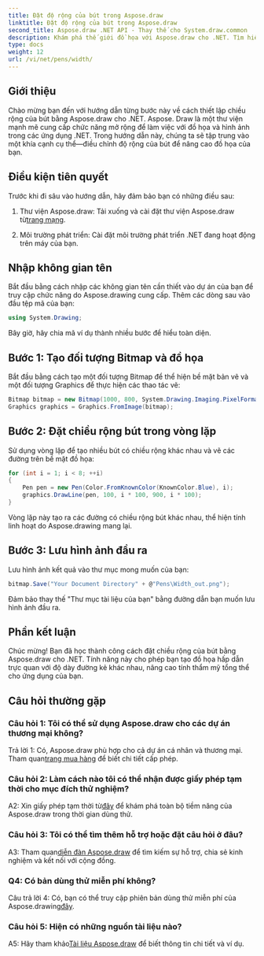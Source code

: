 ```yaml
---
title: Đặt độ rộng của bút trong Aspose.draw
linktitle: Đặt độ rộng của bút trong Aspose.draw
second_title: Aspose.draw .NET API - Thay thế cho System.draw.common
description: Khám phá thế giới đồ họa với Aspose.draw cho .NET. Tìm hiểu cách thiết lập độ rộng bút một cách linh hoạt để có hình ảnh tuyệt đẹp. Bắt đầu với hướng dẫn từng bước của chúng tôi.
type: docs
weight: 12
url: /vi/net/pens/width/
---
```

## Giới thiệu

Chào mừng bạn đến với hướng dẫn từng bước này về cách thiết lập chiều rộng của bút bằng Aspose.draw cho .NET. Aspose. Draw là một thư viện mạnh mẽ cung cấp chức năng mở rộng để làm việc với đồ họa và hình ảnh trong các ứng dụng .NET. Trong hướng dẫn này, chúng ta sẽ tập trung vào một khía cạnh cụ thể—điều chỉnh độ rộng của bút để nâng cao đồ họa của bạn.

## Điều kiện tiên quyết

Trước khi đi sâu vào hướng dẫn, hãy đảm bảo bạn có những điều sau:

1.  Thư viện Aspose.draw: Tải xuống và cài đặt thư viện Aspose.draw từ[trang mạng](https://releases.aspose.com/drawing/net/).

2. Môi trường phát triển: Cài đặt môi trường phát triển .NET đang hoạt động trên máy của bạn.

## Nhập không gian tên

Bắt đầu bằng cách nhập các không gian tên cần thiết vào dự án của bạn để truy cập chức năng do Aspose.drawing cung cấp. Thêm các dòng sau vào đầu tệp mã của bạn:

```csharp
using System.Drawing;
```

Bây giờ, hãy chia mã ví dụ thành nhiều bước để hiểu toàn diện.

## Bước 1: Tạo đối tượng Bitmap và đồ họa

Bắt đầu bằng cách tạo một đối tượng Bitmap để thể hiện bề mặt bản vẽ và một đối tượng Graphics để thực hiện các thao tác vẽ:

```csharp
Bitmap bitmap = new Bitmap(1000, 800, System.Drawing.Imaging.PixelFormat.Format32bppPArgb);
Graphics graphics = Graphics.FromImage(bitmap);
```

## Bước 2: Đặt chiều rộng bút trong vòng lặp

Sử dụng vòng lặp để tạo nhiều bút có chiều rộng khác nhau và vẽ các đường trên bề mặt đồ họa:

```csharp
for (int i = 1; i < 8; ++i)
{
    Pen pen = new Pen(Color.FromKnownColor(KnownColor.Blue), i);
    graphics.DrawLine(pen, 100, i * 100, 900, i * 100);
}
```

Vòng lặp này tạo ra các đường có chiều rộng bút khác nhau, thể hiện tính linh hoạt do Aspose.drawing mang lại.

## Bước 3: Lưu hình ảnh đầu ra

Lưu hình ảnh kết quả vào thư mục mong muốn của bạn:

```csharp
bitmap.Save("Your Document Directory" + @"Pens\Width_out.png");
```

Đảm bảo thay thế "Thư mục tài liệu của bạn" bằng đường dẫn bạn muốn lưu hình ảnh đầu ra.

## Phần kết luận

Chúc mừng! Bạn đã học thành công cách đặt chiều rộng của bút bằng Aspose.draw cho .NET. Tính năng này cho phép bạn tạo đồ họa hấp dẫn trực quan với độ dày đường kẻ khác nhau, nâng cao tính thẩm mỹ tổng thể cho ứng dụng của bạn.

## Câu hỏi thường gặp

### Câu hỏi 1: Tôi có thể sử dụng Aspose.draw cho các dự án thương mại không?

 Trả lời 1: Có, Aspose.draw phù hợp cho cả dự án cá nhân và thương mại. Tham quan[trang mua hàng](https://purchase.aspose.com/buy) để biết chi tiết cấp phép.

### Câu hỏi 2: Làm cách nào tôi có thể nhận được giấy phép tạm thời cho mục đích thử nghiệm?

 A2: Xin giấy phép tạm thời từ[đây](https://purchase.aspose.com/temporary-license/) để khám phá toàn bộ tiềm năng của Aspose.draw trong thời gian dùng thử.

### Câu hỏi 3: Tôi có thể tìm thêm hỗ trợ hoặc đặt câu hỏi ở đâu?

 A3: Tham quan[diễn đàn Aspose.draw](https://forum.aspose.com/c/diagram/17) để tìm kiếm sự hỗ trợ, chia sẻ kinh nghiệm và kết nối với cộng đồng.

### Q4: Có bản dùng thử miễn phí không?

 Câu trả lời 4: Có, bạn có thể truy cập phiên bản dùng thử miễn phí của Aspose.drawing[đây](https://releases.aspose.com/).

### Câu hỏi 5: Hiện có những nguồn tài liệu nào?

 A5: Hãy tham khảo[Tài liệu Aspose.draw](https://reference.aspose.com/drawing/net/) để biết thông tin chi tiết và ví dụ.